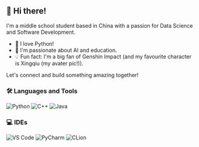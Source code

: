 ## 👋 Hi there!

I'm a middle school student based in China with a passion for Data Science and Software Development.  
- 🐍 I love Python!  
- 🤖 I'm passionate about AI and education.  
- 💡 Fun fact: I'm a big fan of Genshin Impact (and my favourite character is Xingqiu (my avater pic!)).

Let's connect and build something amazing together!

<!-- Oh Geez GPT gave me these pics from shields.io -->

### 🛠️ Languages and Tools
![Python](https://img.shields.io/badge/Python-3776AB?logo=python&logoColor=white)
![C++](https://img.shields.io/badge/C%2B%2B-00599C?logo=c%2B%2B&logoColor=white)
![Java](https://img.shields.io/badge/Java-007396?logo=java&logoColor=white)

### 💻 IDEs
![VS Code](https://img.shields.io/badge/VS%20Code-007ACC?logo=visual-studio-code&logoColor=white)
![PyCharm](https://img.shields.io/badge/PyCharm-000000?logo=pycharm&logoColor=white)
![CLion](https://img.shields.io/badge/CLion-000000?logo=clion&logoColor=white)
